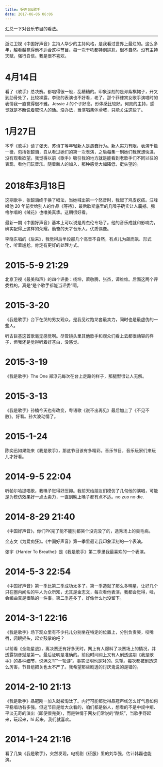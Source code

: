 ```yaml
---
title: 好声音&歌手
date: 2017-06-06 06:06
---
```

汇总一下对音乐节目的看法。

<!-- more -->

---

浙江卫视《中国好声音》主持人华少的主持风格，是我看过世界上最烂的。这么多年，越看越觉得他不适合这种节目，每一次干吼都特别尴尬，很不自然。没有主持天赋，强行自信。我是很不喜欢。

# 4月14日
看了《歌手》总决赛。都唱得很一般，乱糟糟的。印象深刻的是邓紫棋裙子，开叉到肋骨处了，比较裸露。李玟的表演也不好看，老了。那个菲律宾女歌手演唱时的表情我一直觉得很不雅。Jessie J 的个子好高，形体感比较好。何炅的主持，感觉就是不断说着取悦人的话。没办法，当演唱集体滑坡，只能关注这些了。

# 1月27日
本季《歌手》请了张天、苏诗丁等年轻新人是愚蠢行为。新人实力有限，表演千篇一律，包括张韶涵，自从看过她们的第一次表演，之后每集一到她们我就想快进，没有观看欲望。我觉得以前《歌手》吸引我的地方就是能看到老歌手们不同以往的表现，看他们玩音乐。随着新人的加入，那种感觉大幅降低，挺失望的。

# 2018年3月18日
这期歌手，张韶涵终于换了唱法，当她喊出第一个怒音时，我起了鸡皮疙瘩。汪峰唱他 20 年前卖给别人的作品《等待》，最后歇斯底里的几嗓子确实让人震撼。腾格尔唱的《绒花》也唯美真挚。这期很好看。 ​​​​

最新一期《中国好声音》基本上可以说是周杰伦专场了。他的音乐成就和影响力，确实配得上这样的荣耀。勤奋的天才音乐人，优质偶像。

李晓东唱的《后来》，我觉得后半段那几个高音不自然，有点儿为飙而飙、形式化，听着尴尬。肯定有更好的处理方式。

# 2015-5-9 21:29
北京卫视《最美和声》的四个评委：杨坤，萧敬腾，张杰，谭维维。后面这两个评委找的，真是“是个歌手都能当评委”啊。

# 2015-3-20
《我是歌手》台下在哭的男女观众，是我见过跑龙套最卖力，同时也是最虚伪的一些人。

听古巨基这首歌毫无感觉啊。尽管镜头里其他歌手和观众们看上去都很动容的样子，但我还是觉得听着好苍白，没感觉。 ​​​​

# 2015-3-19
《我是歌手》The One 郑淳元每次在台上走路的样子，那腿型很让人无解。

# 2015-3-13
《我是歌手》孙楠今天也有改变，粤语歌《说不出再见》最后加上了《不见不散》。好看。孙大波动情了。

# 2015-1-24
陈奕迅如果能来《我是歌手》，那这节目该有多精彩。音乐节目，音乐玩家们来玩儿才好看。

# 2014-9-5 22:04
听帕尔哈提唱歌，我嗓子觉得好压抑。我前天给朋友们模仿了几句他的演唱，可能是为模仿效果好一点太卖力，一直到晚上嗓子都有点不适。no zuo no die.

# 2014-8-29 21:40
《中国好声音》，你们PK完了能不能别都哭个没完没了的，选秀场上的臭毛病。


金志文《为爱痴狂》。《中国好声音》第一季里最让我印象深刻的一个表演。 

张宇《Harder To Breathe》是《我是歌手》第二季里我最喜欢的一个表演。

# 2014-5-3 22:54
《中国好声音》第一季比第二季成功太多了。第一季造就了那么多明星，让好几个只在圈内闻名的牛人为众所知，尤其是金志文，每次看他表演，我都会觉得，哇，会编曲真是很酷的一件事。第二季差多了，好像什么也没留下。

# 2014-3-1 22:16
《我是歌手》场下观众里有不少托儿分别坐在特定的位置上，分别负责哭，咬嘴唇，闭眼摇头，起立鼓掌的吧？

以前看《全能星战》，离决赛还有好多天时，网上有人爆料了决赛场上的情况，并透露胡彦斌是第一。最后证明是准确的。前段时间网上又有人剧透这期《我是歌手》的各种细节，说满文军“一轮游”。事实证明也是对的。失望。每次都被剧透这么厉害，节目组把关也太不严了。我希望那些剧透的讨厌鬼说的是错的。 ​​​​

# 2014-2-10 21:13
《我是歌手》品冠刚一加入就被淘汰了。内行可能都觉得品冠声线怎么好气息如何平稳唱功有多强，但这节目是给大众看的，咱们都是俗人，想看的不是中规中矩、平淡无奇的演出（即便很完美），而是钟情于网友们常说的“酷炫”，当歌手野起来，玩起来，hi 起来，我们就喜欢。

# 2014-1-24 21:16
看了几集《我是歌手》，突然发现，电视剧《征服》里的刘华强，估计韩磊也能演。







